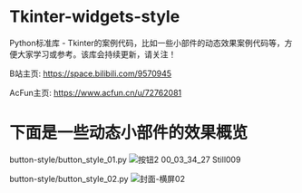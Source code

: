 # Tkinter-widgets-style
Python标准库 - Tkinter的案例代码，比如一些小部件的动态效果案例代码等，方便大家学习或参考。该库会持续更新，请关注！

B站主页: https://space.bilibili.com/9570945

AcFun主页: https://www.acfun.cn/u/72762081
#
# 下面是一些动态小部件的效果概览
button-style/button_style_01.py
![按钮2 00_03_34_27 Still009](https://user-images.githubusercontent.com/30211566/218294033-7e84596f-cfc2-4e4d-aa43-5002f339c899.jpg)

button-style/button_style_02.py
![封面-横屏02](https://user-images.githubusercontent.com/30211566/221725425-2000c346-2513-4bd8-942c-065ab28610b4.jpg)
